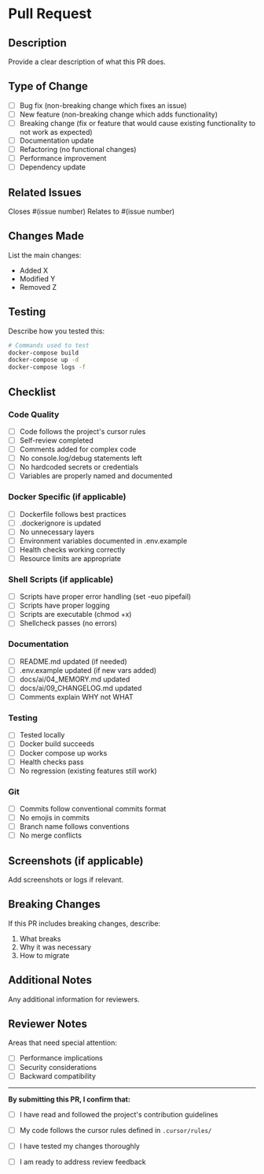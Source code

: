 # Pull Request

## Description

Provide a clear description of what this PR does.

## Type of Change

- [ ] Bug fix (non-breaking change which fixes an issue)
- [ ] New feature (non-breaking change which adds functionality)
- [ ] Breaking change (fix or feature that would cause existing functionality to not work as expected)
- [ ] Documentation update
- [ ] Refactoring (no functional changes)
- [ ] Performance improvement
- [ ] Dependency update

## Related Issues

Closes #(issue number)
Relates to #(issue number)

## Changes Made

List the main changes:

- Added X
- Modified Y
- Removed Z

## Testing

Describe how you tested this:

```bash
# Commands used to test
docker-compose build
docker-compose up -d
docker-compose logs -f
```

## Checklist

### Code Quality

- [ ] Code follows the project's cursor rules
- [ ] Self-review completed
- [ ] Comments added for complex code
- [ ] No console.log/debug statements left
- [ ] No hardcoded secrets or credentials
- [ ] Variables are properly named and documented

### Docker Specific (if applicable)

- [ ] Dockerfile follows best practices
- [ ] .dockerignore is updated
- [ ] No unnecessary layers
- [ ] Environment variables documented in .env.example
- [ ] Health checks working correctly
- [ ] Resource limits are appropriate

### Shell Scripts (if applicable)

- [ ] Scripts have proper error handling (set -euo pipefail)
- [ ] Scripts have proper logging
- [ ] Scripts are executable (chmod +x)
- [ ] Shellcheck passes (no errors)

### Documentation

- [ ] README.md updated (if needed)
- [ ] .env.example updated (if new vars added)
- [ ] docs/ai/04_MEMORY.md updated
- [ ] docs/ai/09_CHANGELOG.md updated
- [ ] Comments explain WHY not WHAT

### Testing

- [ ] Tested locally
- [ ] Docker build succeeds
- [ ] Docker compose up works
- [ ] Health checks pass
- [ ] No regression (existing features still work)

### Git

- [ ] Commits follow conventional commits format
- [ ] No emojis in commits
- [ ] Branch name follows conventions
- [ ] No merge conflicts

## Screenshots (if applicable)

Add screenshots or logs if relevant.

## Breaking Changes

If this PR includes breaking changes, describe:

1. What breaks
2. Why it was necessary
3. How to migrate

## Additional Notes

Any additional information for reviewers.

## Reviewer Notes

Areas that need special attention:

- [ ] Performance implications
- [ ] Security considerations
- [ ] Backward compatibility

---

**By submitting this PR, I confirm that:**

- [ ] I have read and followed the project's contribution guidelines
- [ ] My code follows the cursor rules defined in `.cursor/rules/`
- [ ] I have tested my changes thoroughly
- [ ] I am ready to address review feedback


